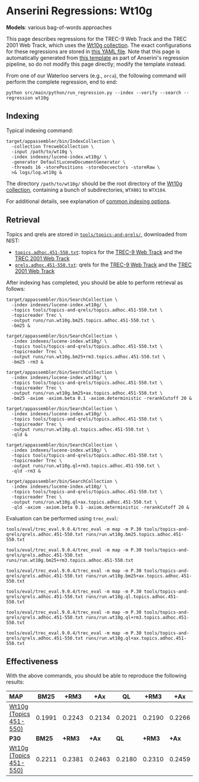 # Anserini Regressions: Wt10g

**Models**: various bag-of-words approaches

This page describes regressions for the TREC-9 Web Track and the TREC 2001 Web Track, which uses the [Wt10g collection](http://ir.dcs.gla.ac.uk/test_collections/wt10g.html).
The exact configurations for these regressions are stored in [this YAML file](../src/main/resources/regression/wt10g.yaml).
Note that this page is automatically generated from [this template](../src/main/resources/docgen/templates/wt10g.template) as part of Anserini's regression pipeline, so do not modify this page directly; modify the template instead.

From one of our Waterloo servers (e.g., `orca`), the following command will perform the complete regression, end to end:

```
python src/main/python/run_regression.py --index --verify --search --regression wt10g
```

## Indexing

Typical indexing command:

```
target/appassembler/bin/IndexCollection \
  -collection TrecwebCollection \
  -input /path/to/wt10g \
  -index indexes/lucene-index.wt10g/ \
  -generator DefaultLuceneDocumentGenerator \
  -threads 16 -storePositions -storeDocvectors -storeRaw \
  >& logs/log.wt10g &
```

The directory `/path/to/wt10g/` should be the root directory of the [Wt10g collection](http://ir.dcs.gla.ac.uk/test_collections/wt10g.html), containing a bunch of subdirectories, `WTX001` to `WTX104`.

For additional details, see explanation of [common indexing options](common-indexing-options.md).

## Retrieval

Topics and qrels are stored in [`tools/topics-and-qrels/`](../tools/topics-and-qrels/), downloaded from NIST:

+ [`topics.adhoc.451-550.txt`](../tools/topics-and-qrels/topics.adhoc.451-550.txt): topics for the [TREC-9 Web Track](http://trec.nist.gov/data/topics_eng/topics.451-500.gz) and the [TREC 2001 Web Track](http://trec.nist.gov/data/topics_eng/topics.501-550.txt)
+ [`qrels.adhoc.451-550.txt`](../tools/topics-and-qrels/qrels.adhoc.451-550.txt): qrels for the [TREC-9 Web Track](http://trec.nist.gov/data/qrels_eng/qrels.trec9.main_web.gz) and the [TREC 2001 Web Track](http://trec.nist.gov/data/qrels_eng/adhoc_qrels.txt)

After indexing has completed, you should be able to perform retrieval as follows:

```
target/appassembler/bin/SearchCollection \
  -index indexes/lucene-index.wt10g/ \
  -topics tools/topics-and-qrels/topics.adhoc.451-550.txt \
  -topicreader Trec \
  -output runs/run.wt10g.bm25.topics.adhoc.451-550.txt \
  -bm25 &

target/appassembler/bin/SearchCollection \
  -index indexes/lucene-index.wt10g/ \
  -topics tools/topics-and-qrels/topics.adhoc.451-550.txt \
  -topicreader Trec \
  -output runs/run.wt10g.bm25+rm3.topics.adhoc.451-550.txt \
  -bm25 -rm3 &

target/appassembler/bin/SearchCollection \
  -index indexes/lucene-index.wt10g/ \
  -topics tools/topics-and-qrels/topics.adhoc.451-550.txt \
  -topicreader Trec \
  -output runs/run.wt10g.bm25+ax.topics.adhoc.451-550.txt \
  -bm25 -axiom -axiom.beta 0.1 -axiom.deterministic -rerankCutoff 20 &

target/appassembler/bin/SearchCollection \
  -index indexes/lucene-index.wt10g/ \
  -topics tools/topics-and-qrels/topics.adhoc.451-550.txt \
  -topicreader Trec \
  -output runs/run.wt10g.ql.topics.adhoc.451-550.txt \
  -qld &

target/appassembler/bin/SearchCollection \
  -index indexes/lucene-index.wt10g/ \
  -topics tools/topics-and-qrels/topics.adhoc.451-550.txt \
  -topicreader Trec \
  -output runs/run.wt10g.ql+rm3.topics.adhoc.451-550.txt \
  -qld -rm3 &

target/appassembler/bin/SearchCollection \
  -index indexes/lucene-index.wt10g/ \
  -topics tools/topics-and-qrels/topics.adhoc.451-550.txt \
  -topicreader Trec \
  -output runs/run.wt10g.ql+ax.topics.adhoc.451-550.txt \
  -qld -axiom -axiom.beta 0.1 -axiom.deterministic -rerankCutoff 20 &
```

Evaluation can be performed using `trec_eval`:

```
tools/eval/trec_eval.9.0.4/trec_eval -m map -m P.30 tools/topics-and-qrels/qrels.adhoc.451-550.txt runs/run.wt10g.bm25.topics.adhoc.451-550.txt

tools/eval/trec_eval.9.0.4/trec_eval -m map -m P.30 tools/topics-and-qrels/qrels.adhoc.451-550.txt runs/run.wt10g.bm25+rm3.topics.adhoc.451-550.txt

tools/eval/trec_eval.9.0.4/trec_eval -m map -m P.30 tools/topics-and-qrels/qrels.adhoc.451-550.txt runs/run.wt10g.bm25+ax.topics.adhoc.451-550.txt

tools/eval/trec_eval.9.0.4/trec_eval -m map -m P.30 tools/topics-and-qrels/qrels.adhoc.451-550.txt runs/run.wt10g.ql.topics.adhoc.451-550.txt

tools/eval/trec_eval.9.0.4/trec_eval -m map -m P.30 tools/topics-and-qrels/qrels.adhoc.451-550.txt runs/run.wt10g.ql+rm3.topics.adhoc.451-550.txt

tools/eval/trec_eval.9.0.4/trec_eval -m map -m P.30 tools/topics-and-qrels/qrels.adhoc.451-550.txt runs/run.wt10g.ql+ax.topics.adhoc.451-550.txt
```

## Effectiveness

With the above commands, you should be able to reproduce the following results:

| **MAP**                                                                                                      | **BM25**  | **+RM3**  | **+Ax**   | **QL**    | **+RM3**  | **+Ax**   |
|:-------------------------------------------------------------------------------------------------------------|-----------|-----------|-----------|-----------|-----------|-----------|
| [Wt10g (Topics 451-550)](https://github.com/castorini/anserini-tools/tree/master/topics-and-qrels/topics.adhoc.451-550.txt)| 0.1991    | 0.2243    | 0.2134    | 0.2021    | 0.2190    | 0.2266    |
| **P30**                                                                                                      | **BM25**  | **+RM3**  | **+Ax**   | **QL**    | **+RM3**  | **+Ax**   |
| [Wt10g (Topics 451-550)](https://github.com/castorini/anserini-tools/tree/master/topics-and-qrels/topics.adhoc.451-550.txt)| 0.2211    | 0.2381    | 0.2463    | 0.2180    | 0.2310    | 0.2459    |
